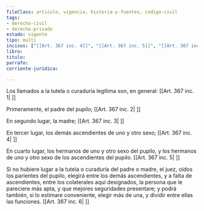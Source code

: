 ```yaml
---
fileClass: articulo, vigencia, historia-y-fuentes, codigo-civil
tags:
- derecho-civil
- derecho-privado
estado: vigente
tipo: multi
incisos: ["[[Art. 367 inc. 4]]", "[[Art. 367 inc. 5]]", "[[Art. 367 inc. 1]]", "[[Art. 367 inc. 6]]", "[[Art. 367 inc. 2]]", "[[Art. 367 inc. 3]]"]
libro:
titulo:
parrafo:
corriente-juridica:

---
```

Los llamados a la tutela o curaduría legítima son, en general: [[Art. 367 inc. 1| ]]

Primeramente, el padre del pupilo; [[Art. 367 inc. 2| ]]

En segundo lugar, la madre; [[Art. 367 inc. 3| ]]

En tercer lugar, los demás ascendientes de uno y otro sexo; [[Art. 367 inc. 4| ]]

En cuarto lugar, los hermanos de uno y otro sexo del pupilo, y los hermanos de uno y otro sexo de los ascendientes del pupilo. [[Art. 367 inc. 5| ]]

Si no hubiere lugar a la tutela o curaduría del padre o madre, el juez, oídos los parientes del pupilo, elegirá entre los demás ascendientes, y a falta de ascendientes, entre los colaterales aquí designados, la persona que le pareciere más apta, y que mejores seguridades presentare; y podrá también, si lo estimare conveniente, elegir más de una, y dividir entre ellas las funciones. [[Art. 367 inc. 6| ]]